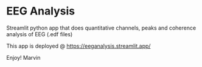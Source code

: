 # EEG Analysis
Streamlit python app that does quantitative channels, peaks and coherence analysis of EEG (.edf files)

This app is deployed @ https://eeganalysis.streamlit.app/

Enjoy!
Marvin
